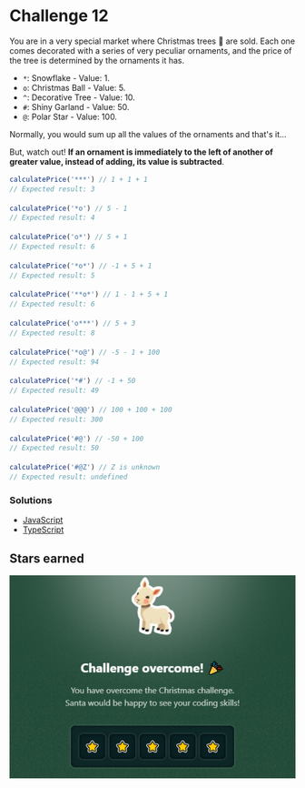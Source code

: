 # Challenge 12

You are in a very special market where Christmas trees 🎄 are sold. Each one comes decorated with a series of very peculiar ornaments, and the price of the tree is determined by the ornaments it has.

- `*`: Snowflake - Value: 1.
- `o`: Christmas Ball - Value: 5.
- `^`: Decorative Tree - Value: 10.
- `#`: Shiny Garland - Value: 50.
- `@`: Polar Star - Value: 100.

Normally, you would sum up all the values of the ornaments and that's it...

But, watch out! **If an ornament is immediately to the left of another of greater value, instead of adding, its value is subtracted**.

```js
calculatePrice('***') // 1 + 1 + 1
// Expected result: 3

calculatePrice('*o') // 5 - 1
// Expected result: 4

calculatePrice('o*') // 5 + 1
// Expected result: 6

calculatePrice('*o*') // -1 + 5 + 1
// Expected result: 5

calculatePrice('**o*') // 1 - 1 + 5 + 1
// Expected result: 6

calculatePrice('o***') // 5 + 3
// Expected result: 8

calculatePrice('*o@') // -5 - 1 + 100
// Expected result: 94

calculatePrice('*#') // -1 + 50
// Expected result: 49

calculatePrice('@@@') // 100 + 100 + 100
// Expected result: 300

calculatePrice('#@') // -50 + 100
// Expected result: 50

calculatePrice('#@Z') // Z is unknown
// Expected result: undefined
```

### Solutions

- [JavaScript](./solution.js)
- [TypeScript](./solution.ts)

## Stars earned

![5 stars](../../.github/12-challenge-stars.png)
